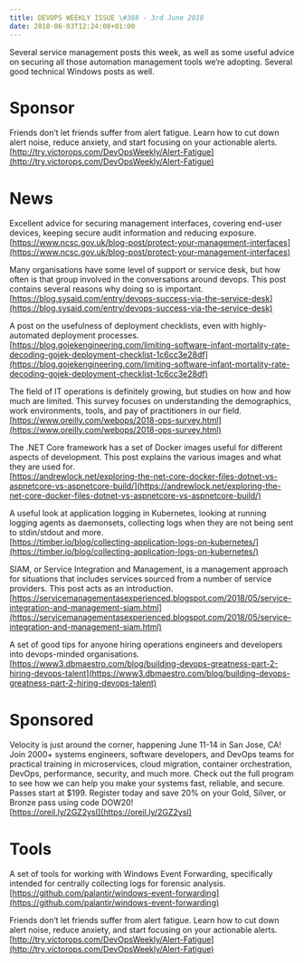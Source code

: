 ```yaml
---
title: DEVOPS WEEKLY ISSUE \#388 - 3rd June 2018 
date: 2018-06-03T12:24:08+01:00
---
```


Several service management posts this week, as well as some useful advice on securing all those automation management tools we’re adopting. Several good technical Windows posts as well.


Sponsor
======

Friends don’t let friends suffer from alert fatigue. Learn how to cut down alert noise, reduce anxiety, and start focusing on your actionable alerts.
<br>[http://try.victorops.com/DevOpsWeekly/Alert-Fatigue](http://try.victorops.com/DevOpsWeekly/Alert-Fatigue)


News
====

Excellent advice for securing management interfaces, covering end-user devices, keeping secure audit information and reducing exposure.
<br>[https://www.ncsc.gov.uk/blog-post/protect-your-management-interfaces](https://www.ncsc.gov.uk/blog-post/protect-your-management-interfaces)


Many organisations have some level of support or service desk, but how often is that group involved in the conversations around devops. This post contains several reasons why doing so is important.
<br>[https://blog.sysaid.com/entry/devops-success-via-the-service-desk](https://blog.sysaid.com/entry/devops-success-via-the-service-desk)


A post on the usefulness of deployment checklists, even with highly-automated deployment processes.
<br>[https://blog.gojekengineering.com/limiting-software-infant-mortality-rate-decoding-gojek-deployment-checklist-1c6cc3e28df](https://blog.gojekengineering.com/limiting-software-infant-mortality-rate-decoding-gojek-deployment-checklist-1c6cc3e28df)


The field of IT operations is definitely growing, but studies on how and how much are limited. This survey focuses on understanding the demographics, work environments, tools, and pay of practitioners in our field.
<br>[https://www.oreilly.com/webops/2018-ops-survey.html](https://www.oreilly.com/webops/2018-ops-survey.html)


The .NET Core framework has a set of Docker images useful for different aspects of development. This post explains the various images and what they are used for.
<br>[https://andrewlock.net/exploring-the-net-core-docker-files-dotnet-vs-aspnetcore-vs-aspnetcore-build/](https://andrewlock.net/exploring-the-net-core-docker-files-dotnet-vs-aspnetcore-vs-aspnetcore-build/)


A useful look at application logging in Kubernetes, looking at running logging agents as daemonsets, collecting logs when they are not being sent to stdin/stdout and more.
<br>[https://timber.io/blog/collecting-application-logs-on-kubernetes/](https://timber.io/blog/collecting-application-logs-on-kubernetes/)


SIAM, or Service Integration and Management, is a management approach for situations that includes services sourced from a number of service providers. This post acts as an introduction.
<br>[https://servicemanagementasexperienced.blogspot.com/2018/05/service-integration-and-management-siam.html](https://servicemanagementasexperienced.blogspot.com/2018/05/service-integration-and-management-siam.html)


A set of good tips for anyone hiring operations engineers and developers into devops-minded organisations.
<br>[https://www3.dbmaestro.com/blog/building-devops-greatness-part-2-hiring-devops-talent](https://www3.dbmaestro.com/blog/building-devops-greatness-part-2-hiring-devops-talent)


Sponsored
========

Velocity is just around the corner, happening June 11-14 in San Jose, CA! Join 2000+ systems engineers, software developers, and DevOps teams for practical training in microservices, cloud migration, container orchestration, DevOps, performance, security, and much more. Check out the full program to see how we can help you make your systems fast, reliable, and secure. Passes start at $199. Register today and save 20% on your Gold, Silver, or Bronze pass using code DOW20!
<br>[https://oreil.ly/2GZ2ysI](https://oreil.ly/2GZ2ysI)


Tools
=====

A set of tools for working with Windows Event Forwarding, specifically intended for centrally collecting logs for forensic analysis.
<br>[https://github.com/palantir/windows-event-forwarding](https://github.com/palantir/windows-event-forwarding)



Friends don’t let friends suffer from alert fatigue. Learn how to cut down alert noise, reduce anxiety, and start focusing on your actionable alerts.
<br>[http://try.victorops.com/DevOpsWeekly/Alert-Fatigue](http://try.victorops.com/DevOpsWeekly/Alert-Fatigue)




